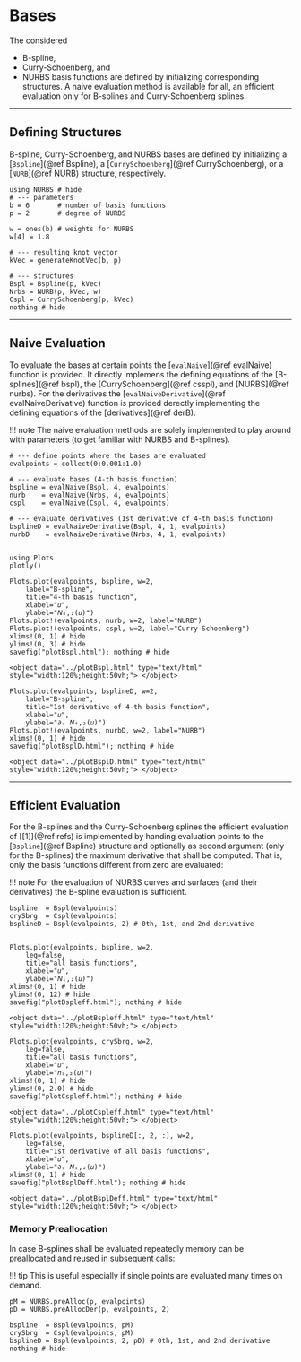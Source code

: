 
# Bases

The considered 
- B-spline, 
- Curry-Schoenberg, and 
- NURBS 
basis functions are defined by initializing corresponding structures. A naive evaluation method is available for all, an efficient evaluation only for B-splines and Curry-Schoenberg splines.

---
## Defining Structures

B-spline, Curry-Schoenberg, and NURBS bases are defined by initializing a [`Bspline`](@ref Bspline), a [`CurrySchoenberg`](@ref CurrySchoenberg), or a [`NURB`](@ref NURB) structure, respectively.

```@example basis
using NURBS # hide
# --- parameters
b = 6       # number of basis functions
p = 2       # degree of NURBS

w = ones(b) # weights for NURBS
w[4] = 1.8

# --- resulting knot vector
kVec = generateKnotVec(b, p)

# --- structures
Bspl = Bspline(p, kVec)
Nrbs = NURB(p, kVec, w)
Cspl = CurrySchoenberg(p, kVec)
nothing # hide
```


---
## Naive Evaluation

To evaluate the bases at certain points the [`evalNaive`](@ref evalNaive) function is provided. 
It directly implemens the defining equations of the [B-splines](@ref bspl), the [CurrySchoenberg](@ref csspl), and [NURBS](@ref nurbs).
For the derivatives the [`evalNaiveDerivative`](@ref evalNaiveDerivative) function is provided derectly implementing the defining equations of the [derivatives](@ref derB).

!!! note
    The naive evaluation methods are solely implemented to play around with parameters (to get familiar with NURBS and B-splines). 

```@example basis
# --- define points where the bases are evaluated
evalpoints = collect(0:0.001:1.0)

# --- evaluate bases (4-th basis function)
bspline = evalNaive(Bspl, 4, evalpoints) 
nurb    = evalNaive(Nrbs, 4, evalpoints)
cspl    = evalNaive(Cspl, 4, evalpoints)

# --- evaluate derivatives (1st derivative of 4-th basis function)
bsplineD = evalNaiveDerivative(Bspl, 4, 1, evalpoints) 
nurbD    = evalNaiveDerivative(Nrbs, 4, 1, evalpoints)


using Plots
plotly()

Plots.plot(evalpoints, bspline, w=2, 
    label="B-spline", 
    title="4-th basis function", 
    xlabel="𝑢", 
    ylabel="𝑁₄,₂(𝑢)")
Plots.plot!(evalpoints, nurb, w=2, label="NURB")
Plots.plot!(evalpoints, cspl, w=2, label="Curry-Schoenberg")
xlims!(0, 1) # hide
ylims!(0, 3) # hide
savefig("plotBspl.html"); nothing # hide
```

```@raw html
<object data="../plotBspl.html" type="text/html"  style="width:120%;height:50vh;"> </object>
```


```@example basis
Plots.plot(evalpoints, bsplineD, w=2, 
    label="B-spline", 
    title="1st derivative of 4-th basis function", 
    xlabel="𝑢", 
    ylabel="∂ᵤ 𝑁₄,₂(𝑢)")
Plots.plot!(evalpoints, nurbD, w=2, label="NURB")
xlims!(0, 1) # hide
savefig("plotBsplD.html"); nothing # hide
```

```@raw html
<object data="../plotBsplD.html" type="text/html"  style="width:120%;height:50vh;"> </object>
```


---
## Efficient Evaluation

For the B-splines and the Curry-Schoenberg splines the efficient evaluation of [[1]](@ref refs) is implemented by handing evaluation points to the [`Bspline`](@ref Bspline) structure and optionally as second argument (only for the B-splines) the maximum derivative that shall be computed. That is, only the basis functions different from zero are evaluated:

!!! note
    For the evaluation of NURBS curves and surfaces (and their derivatives) the B-spline evaluation is sufficient.

```@example basis
bspline  = Bspl(evalpoints)
crySbrg  = Cspl(evalpoints)
bsplineD = Bspl(evalpoints, 2) # 0th, 1st, and 2nd derivative


Plots.plot(evalpoints, bspline, w=2, 
    leg=false, 
    title="all basis functions", 
    xlabel="𝑢", 
    ylabel="𝑁ᵢ,₂(𝑢)")
xlims!(0, 1) # hide
ylims!(0, 12) # hide
savefig("plotBspleff.html"); nothing # hide
```

```@raw html
<object data="../plotBspleff.html" type="text/html"  style="width:120%;height:50vh;"> </object>
```

```@example basis
Plots.plot(evalpoints, crySbrg, w=2, 
    leg=false, 
    title="all basis functions", 
    xlabel="𝑢", 
    ylabel="𝑛ᵢ,₂(𝑢)")
xlims!(0, 1) # hide
ylims!(0, 2.0) # hide
savefig("plotCspleff.html"); nothing # hide
```

```@raw html
<object data="../plotCspleff.html" type="text/html"  style="width:120%;height:50vh;"> </object>
```


```@example basis
Plots.plot(evalpoints, bsplineD[:, 2, :], w=2, 
    leg=false,
    title="1st derivative of all basis functions", 
    xlabel="𝑢", 
    ylabel="∂ᵤ 𝑁ᵢ,₂(𝑢)")
xlims!(0, 1) # hide
savefig("plotBsplDeff.html"); nothing # hide
```

```@raw html
<object data="../plotBsplDeff.html" type="text/html"  style="width:120%;height:50vh;"> </object>
```


### Memory Preallocation

In case B-splines shall be evaluated repeatedly memory can be preallocated and reused in subsequent calls:

!!! tip
    This is useful especially if single points are evaluated many times on demand.

```@example basis
pM = NURBS.preAlloc(p, evalpoints)
pD = NURBS.preAllocDer(p, evalpoints, 2)

bspline  = Bspl(evalpoints, pM)
crySbrg  = Cspl(evalpoints, pM)
bsplineD = Bspl(evalpoints, 2, pD) # 0th, 1st, and 2nd derivative
nothing # hide
```
